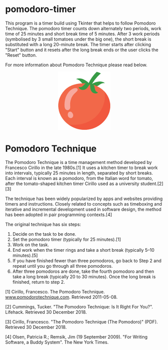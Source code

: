 # pomodoro-timer
This program is a timer build using Tkinter that helps to follow 
Pomodoro Technique. The pomodoro timer counts down alternately two periods, work time of 25 minutes and short break time of 5 
minutes. After 3 work periods (symbolised by 3 small tomatoes under the big one), the short break is substituted with a long 20-minute break.
The timer starts after clicking "Start" button and it resets after the long break ends or the user clicks the "Reset" button. 

For more information about Pomodoro Technique please read below.

<p align="center" width="100%">
    <img width="33%" src="tomato.png">
</p>

# Pomodoro Technique

The Pomodoro Technique is a time management method developed by Francesco Cirillo in the late 1980s.[1] It uses a kitchen timer to break work into intervals, typically 25 minutes in length, separated by short breaks. Each interval is known as a pomodoro, from the Italian word for tomato, after the tomato-shaped kitchen timer Cirillo used as a university student.[2][3]

The technique has been widely popularized by apps and websites providing timers and instructions. Closely related to concepts such as timeboxing and iterative and incremental development used in software design, the method has been adopted in pair programming contexts.[4]

The original technique has six steps:

1. Decide on the task to be done.
2. Set the pomodoro timer (typically for 25 minutes).[1]
3. Work on the task.
4. End work when the timer rings and take a short break (typically 5–10 minutes).[5]
5. If you have finished fewer than three pomodoros, go back to Step 2 and repeat until you go through all three pomodoros.
6. After three pomodoros are done, take the fourth pomodoro and then take a long break (typically 20 to 30 minutes). Once the long break is finished, return to step 2.

[1] Cirillo, Francesco. The Pomodoro Technique. www.pomodorotechnique.com. Retrieved 2011-05-08.

[2] Cummings, Tucker. "The Pomodoro Technique: Is It Right For You?". Lifehack. Retrieved 30 December 2018.

[3] Cirillo, Francesco. "The Pomodoro Technique (The Pomodoro)" (PDF). Retrieved 30 December 2018.

[4] Olsen, Patricia R.; Remsik, Jim (19 September 2009). "For Writing Software, a Buddy System". The New York Times.
